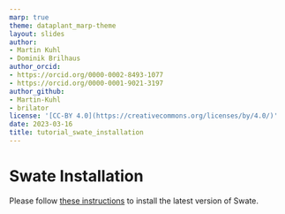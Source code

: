 ```yaml
---
marp: true
theme: dataplant_marp-theme
layout: slides
author:
- Martin Kuhl
- Dominik Brilhaus
author_orcid:
- https://orcid.org/0000-0002-8493-1077
- https://orcid.org/0000-0001-9021-3197
author_github:
- Martin-Kuhl
- brilator
license: '[CC-BY 4.0](https://creativecommons.org/licenses/by/4.0/)'
date: 2023-03-16
title: tutorial_swate_installation
---
```


# Swate Installation

Please follow [these instructions](https://nfdi4plants.org/nfdi4plants.knowledgebase/docs/SwateManual/Docs01-Installing-Swate.html) to install the latest version of Swate.

